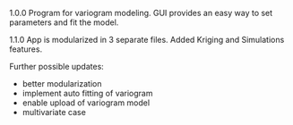 1.0.0
Program for variogram modeling.
GUI provides an easy way to set parameters and fit the model.


1.1.0
App is modularized in 3 separate files.
Added Kriging and Simulations features.

Further possible updates:
- better modularization
- implement auto fitting of variogram
- enable upload of variogram model
- multivariate case
